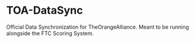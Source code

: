 # TOA-DataSync
Official Data Synchronization for TheOrangeAlliance. Meant to be running alongside the FTC Scoring System.
